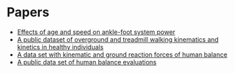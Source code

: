 # Papers  
- [Effects of age and speed on ankle-foot system power](./age_speed_af_power/README.md)  
- [A public dataset of overground and treadmill walking kinematics and kinetics in healthy individuals](https://doi.org/10.6084/m9.figshare.5722711.v2)  
- [A data set with kinematic and ground reaction forces of human balance](https://github.com/demotu/datasets/tree/master/PDS)  
- [A public data set of human balance evaluations](https://github.com/demotu/datasets/tree/master/Balance)  

